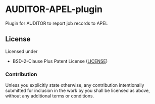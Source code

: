 # AUDITOR-APEL-plugin

Plugin for AUDITOR to report job records to APEL

## License

Licensed under

 - BSD-2-Clause Plus Patent License ([LICENSE](https://github.com/ALU-Schumacher/AUDITOR/tree/main/plugins/apel/LICENSE))

### Contribution

Unless you explicitly state otherwise, any contribution intentionally submitted for inclusion in the work by you shall be licensed as above, without any additional terms or conditions.